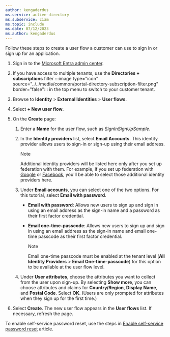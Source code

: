 ```yaml
---
author: kengaderdus
ms.service: active-directory
ms.subservice: ciam
ms.topic: include
ms.date: 07/12/2023
ms.author: kengaderdus
---
```

Follow these steps to create a user flow a customer can use to sign in or sign up for an application.

1. Sign in to the [Microsoft Entra admin center](https://entra.microsoft.com). 
1. If you have access to multiple tenants, use the **Directories + subscriptions** filter :::image type="icon" source="../../media/common/portal-directory-subscription-filter.png" border="false"::: in the top menu to switch to your customer tenant. 
1. Browse to **Identity** > **External Identities** > **User flows**.
1. Select **+ New user flow**.
1. On the **Create** page:

   1. Enter a **Name** for the user flow, such as *SignInSignUpSample*.
   1. In the **Identity providers** list, select **Email Accounts**. This identity provider allows users to sign-in or sign-up using their email address.
   
         > [!NOTE]
         > Additional identity providers will be listed here only after you set up federation with them. For example, if you set up federation with [Google](../../how-to-google-federation-customers.md) or [Facebook](../../how-to-facebook-federation-customers.md), you'll be able to select those additional identity providers here.  

   1. Under **Email accounts**, you can select one of the two options. For this tutorial, select **Email with password**.

      - **Email with password**: Allows new users to sign up and sign in using an email address as the sign-in name and a password as their first factor credential.  
      - **Email one-time-passcode**: Allows new users to sign up and sign in using an email address as the sign-in name and email one-time passcode as their first factor credential.

         > [!NOTE]
         > Email one-time passcode must be enabled at the tenant level (**All Identity Providers** > **Email One-time-passcode**) for this option to be available at the user flow level. 

   1. Under **User attributes**, choose the attributes you want to collect from the user upon sign-up. By selecting **Show more**, you can choose attributes and claims for **Country/Region**, **Display Name**, and **Postal Code**. Select **OK**. (Users are only prompted for attributes when they sign up for the first time.)

1. Select **Create**. The new user flow appears in the **User flows** list. If necessary, refresh the page.

To enable self-service password reset, use the steps in [Enable self-service password reset](../../how-to-enable-password-reset-customers.md) article.